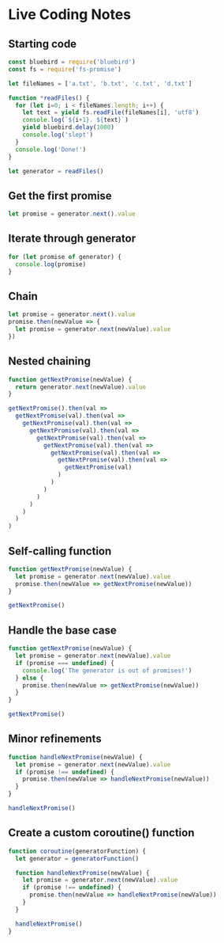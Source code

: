 # Live Coding Notes

## Starting code

```javascript
const bluebird = require('bluebird')
const fs = require('fs-promise')

let fileNames = ['a.txt', 'b.txt', 'c.txt', 'd.txt']

function *readFiles() {
  for (let i=0; i < fileNames.length; i++) {
    let text = yield fs.readFile(fileNames[i], 'utf8')
    console.log(`${i+1}. ${text}`)
    yield bluebird.delay(1000)
    console.log('slept')
  }
  console.log('Done!')
}

let generator = readFiles()
```

## Get the first promise

```javascript
let promise = generator.next().value
```

## Iterate through generator

```javascript
for (let promise of generator) {
  console.log(promise)
}
```

## Chain

```javascript
let promise = generator.next().value
promise.then(newValue => {
  let promise = generator.next(newValue).value
})
```

## Nested chaining

```javascript
function getNextPromise(newValue) {
  return generator.next(newValue).value
}

getNextPromise().then(val =>
  getNextPromise(val).then(val =>
    getNextPromise(val).then(val =>
      getNextPromise(val).then(val =>
        getNextPromise(val).then(val =>
          getNextPromise(val).then(val =>
            getNextPromise(val).then(val =>
              getNextPromise(val).then(val =>
                getNextPromise(val)
              )
            )
          )
        )
      )
    )
  )
)
```

## Self-calling function

```javascript
function getNextPromise(newValue) {
  let promise = generator.next(newValue).value
  promise.then(newValue => getNextPromise(newValue))
}

getNextPromise()
```

## Handle the base case

```javascript
function getNextPromise(newValue) {
  let promise = generator.next(newValue).value
  if (promise === undefined) {
    console.log('The generator is out of promises!')
  } else {
    promise.then(newValue => getNextPromise(newValue))
  }
}

getNextPromise()
```

## Minor refinements

```javascript
function handleNextPromise(newValue) {
  let promise = generator.next(newValue).value
  if (promise !== undefined) {
    promise.then(newValue => handleNextPromise(newValue))
  }
}

handleNextPromise()
```

## Create a custom coroutine() function

```javascript
function coroutine(generatorFunction) {
  let generator = generatorFunction()

  function handleNextPromise(newValue) {
    let promise = generator.next(newValue).value
    if (promise !== undefined) {
      promise.then(newValue => handleNextPromise(newValue))
    }
  }

  handleNextPromise()
}
```
